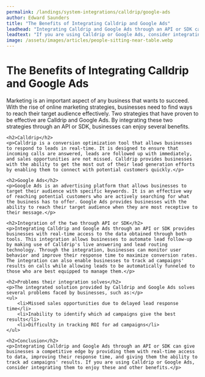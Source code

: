 ```yaml
---
permalink: /landings/system-integrations/calldrip/google-ads
author: Edward Saunders
title: "The Benefits of Integrating Calldrip and Google Ads"
leadhead: "Integrating Calldrip and Google Ads through an API or SDK can give businesses a competitive edge by providing them with real-time access to data, improving their response time, and giving them the ability to track ad campaigns' results"
leadtext: "If you are using Calldrip or Google Ads, consider integrating them to enjoy these and other benefits."
image: /assets/images/articles/people-sitting-near-table.webp
---
```

<div class="arttext">	<h1>The Benefits of Integrating Calldrip and Google Ads</h1>
	<p>Marketing is an important aspect of any business that wants to succeed. With the rise of online marketing strategies, businesses need to find ways to reach their target audience effectively. Two strategies that have proven to be effective are Calldrip and Google Ads. By integrating these two strategies through an API or SDK, businesses can enjoy several benefits.</p>

	<h2>Calldrip</h2>
	<p>Calldrip is a conversion optimization tool that allows businesses to respond to leads in real-time. It is designed to ensure that incoming calls are answered, leads are followed up with immediately, and sales opportunities are not missed. Calldrip provides businesses with the ability to get the most out of their lead generation efforts by enabling them to connect with potential customers quickly.</p>

	<h2>Google Ads</h2>
	<p>Google Ads is an advertising platform that allows businesses to target their audience with specific keywords. It is an effective way of reaching potential customers who are actively searching for what the business has to offer. Google Ads provides businesses with the ability to reach their target audience when they are most receptive to their message.</p>

	<h2>Integration of the two through API or SDK</h2>
	<p>Integrating Calldrip and Google Ads through an API or SDK provides businesses with real-time access to the data obtained through both tools. This integration allows businesses to automate lead follow-up by making use of Calldrip's live answering and lead routing technology. Through the integration, businesses can monitor user behavior and improve their response time to maximize conversion rates. The integration can also enable businesses to track ad campaigns' results on calls while allowing leads to be automatically funneled to those who are best equipped to manage them.</p>

	<h2>Problems their integration solves</h2>
	<p>The integrated solution provided by Calldrip and Google Ads solves several problems faced by businesses, such as:</p>
	<ul>
		<li>Missed sales opportunities due to delayed lead response time</li>
		<li>Inability to identify which ad campaigns give the best results</li>
		<li>Difficulty in tracking ROI for ad campaigns</li>
	</ul>

	<h2>Conclusion</h2>
	<p>Integrating Calldrip and Google Ads through an API or SDK can give businesses a competitive edge by providing them with real-time access to data, improving their response time, and giving them the ability to track ad campaigns' results. If you are using Calldrip or Google Ads, consider integrating them to enjoy these and other benefits.</p>

</div>